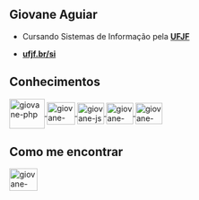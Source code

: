 ## Giovane Aguiar
- Cursando Sistemas de Informação pela <b><a href="https://www2.ufjf.br/ufjf/">UFJF</a></b>
<!-- - Analista de Software Júnior na <b><a href="https://www.smartnx.com/">Smart NX</a></b>
-->
- <b><a href="https://www.ufjf.br/si/">ufjf.br/si</a></b>
## Conhecimentos


<a href="#" target="_blank">
<img align="center" alt="giovane-php" height="53" width="63" src="https://cdn.jsdelivr.net/gh/devicons/devicon/icons/php/php-original.svg" style="max-width:100%;">
</a>


<a href="#" target="_blank">
<img align="center" alt="giovane-postgresql" height="40" width="50" src="https://cdn.jsdelivr.net/gh/devicons/devicon/icons/postgresql/postgresql-original.svg" style="max-width:100%;">
</a>

<a href="#" target="_blank">
<img align="center" alt="giovane-js" height="38" width="48" src="https://cdn.jsdelivr.net/gh/devicons/devicon/icons/javascript/javascript-original.svg" style="max-width:100%;">
</a>


<a href="#" target="_blank">
<img align="center" alt="giovane-vue" height="38" width="48" src="https://cdn.jsdelivr.net/gh/devicons/devicon/icons/vuejs/vuejs-original.svg" style="max-width:100%;">
</a>

<a href="#" target="_blank">
<img align="center" alt="giovane-java" height="38" width="48" src="https://cdn.jsdelivr.net/gh/devicons/devicon/icons/java/java-original.svg" style="max-width:100%;">
</a>




## Como me encontrar

<a href="https://www.linkedin.com/in/giovane-aguiar/" target="_blank">
<img align="center" alt="giovane-linkedin" height="40" width="50" src="https://cdn.jsdelivr.net/gh/devicons/devicon/icons/linkedin/linkedin-original.svg" style="max-width:100%;">
</a>





<!--
 
[![Linkedin Badge](https://img.shields.io/badge/-Giovane%20Aguiar-6633cc?style=flat-square&logo=Linkedin&logoColor=white&link=https://www.linkedin.com/in/giovane-aguiar/)](https://www.linkedin.com/in/giovane-aguiar/)  -
[![Gmail Badge](https://img.shields.io/badge/-giovaneaguiar@ice.ufjf.br-6633cc?style=flat-square&logo=Gmail&logoColor=white&link=mailto:giovaneaguiar@ice.ufjf.br)](mailto:giovaneaguiar@ice.ufjf.br)
-->
<!--
**giovaneaguiar/giovaneaguiar** is a ✨ _special_ ✨ repository because its `README.md` (this file) appears on your GitHub profile.

Here are some ideas to get you started:

- 🔭 I’m currently working on ...
- 🌱 I’m currently learning ...
- 👯 I’m looking to collaborate on ...
- 🤔 I’m looking for help with ...
- 💬 Ask me about ...
- 📫 How to reach me: ...
- 😄 Pronouns: ...
- ⚡ Fun fact: ...
-->

